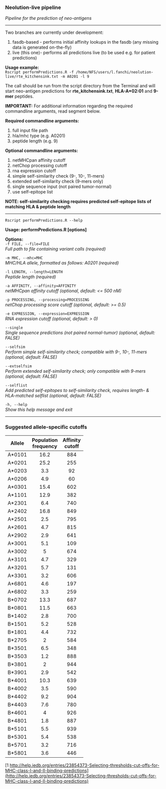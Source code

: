 ### **Neolution-live pipeline**  
*Pipeline for the prediction of neo-antigens*

---

Two branches are currently under development: 

1. fasdb-based - performs initial affinity lookups in the fasdb (any missing data is generated on-the-fly)  
2. live (this one)- performs all predictions live (to be used e.g. for patient predictions)  

**Usage example:**  
`Rscript performPredictions.R -f /home/NFS/users/l.fanchi/neolution-live/rte_kitchensink.txt -m A0201 -l 9`

The call should be run from the script directory from the Terminal and will start neo-antigen predictions for **rte_kitchensink.txt**, __HLA-A*02:01__ and **9-mer** peptides.

**IMPORTANT:** For additional information regarding the required commandline arguments, read segment below.

**Required commandline arguments:**  

1. full input file path
2. hla/mhc type (e.g. A0201)
3. peptide length (e.g. 9) 

**Optional commandline arguments:**  

1. netMHCpan affinity cutoff
2. netChop processing cutoff
3. rna expression cutoff
4. simple self-similarity check (9-, 10-, 11-mers)
5. extended self-similarity check (9-mers only)
6. single sequence input (not paired tumor-normal)
7. use self-epitope list

**NOTE: self-similarity checking requires predicted self-epitope lists of matching HLA & peptide length**

---

`Rscript performPredictions.R --help`  

**Usage: performPredictions.R [options]**

**Options:**  
`-f FILE, --file=FILE`  
*Full path to file containing variant calls (required)*

`-m MHC, --mhc=MHC`  
*MHC/HLA allele, formatted as follows: A0201 (required)*

`-l LENGTH, --length=LENGTH`  
*Peptide length (required)*

`-a AFFINITY, --affinity=AFFINITY`  
*netMHCpan affinity cutoff (optional, default: <= 500 nM)*

`-p PROCESSING, --processing=PROCESSING`  
*netChop processing score cutoff (optional, default: >= 0.5)*

`-e EXPRESSION, --expression=EXPRESSION`  
*RNA expression cutoff (optional, default: > 0)*

`--single`  
*Single sequence predictions (not paired normal-tumor) (optional, default: FALSE)*

`--selfsim`  
*Perform simple self-similarity check; compatible with 9-, 10-, 11-mers (optional, default: FALSE)*

`--extselfsim`  
*Perform extended self-similarity check; only compatible with 9-mers (optional, default: FALSE)*

`--selflist`  
*Add predicted self-epitopes to self-similarity check, requires length- & HLA-matched selflist (optional, default: FALSE)*

`-h, --help`  
*Show this help message and exit*

---

### Suggested allele-specific cutoffs

|Allele|Population<br>frequency|Affinity<br>cutoff|
|------|:----:|:---:|
|A*0101|16.2|884|
|A*0201|25.2|255|
|A*0203|3.3|92|
|A*0206|4.9|60|
|A*0301|15.4|602|
|A*1101|12.9|382|
|A*2301|6.4|740|
|A*2402|16.8|849|
|A*2501|2.5|795|
|A*2601|4.7|815|
|A*2902|2.9|641|
|A*3001|5.1|109|
|A*3002|5|674|
|A*3101|4.7|329|
|A*3201|5.7|131|
|A*3301|3.2|606|
|A*6801|4.6|197|
|A*6802|3.3|259|
|B*0702|13.3|687|
|B*0801|11.5|663|
|B*1402|2.8|700|
|B*1501|5.2|528|
|B*1801|4.4|732|
|B*2705|2|584|
|B*3501|6.5|348|
|B*3503|1.2|888|
|B*3801|2|944|
|B*3901|2.9|542|
|B*4001|10.3|639|
|B*4002|3.5|590|
|B*4402|9.2|904|
|B*4403|7.6|780|
|B*4601|4|926|
|B*4801|1.8|887|
|B*5101|5.5|939|
|B*5301|5.4|538|
|B*5701|3.2|716|
|B*5801|3.6|446|

[1 http://help.iedb.org/entries/23854373-Selecting-thresholds-cut-offs-for-MHC-class-I-and-II-binding-predictions](http://help.iedb.org/entries/23854373-Selecting-thresholds-cut-offs-for-MHC-class-I-and-II-binding-predictions)